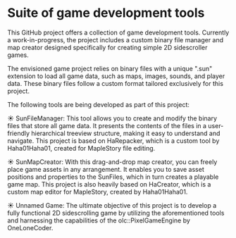 # Suite of game development tools

This GitHub project offers a collection of game development tools. Currently a work-in-progress, the project includes a custom binary file manager and map creator designed specifically for creating simple 2D sidescroller games.

The envisioned game project relies on binary files with a unique ".sun" extension to load all game data, such as maps, images, sounds, and player data. These binary files follow a custom format tailored exclusively for this project.

The following tools are being developed as part of this project:

☀ SunFileManager: This tool allows you to create and modify the binary files that store all game data. It presents the contents of the files in a user-friendly hierarchical treeview structure, making it easy to understand and navigate. This project is based on HaRepacker, which is a custom tool by Haha01Haha01, created for MapleStory file editing.

☀ SunMapCreator: With this drag-and-drop map creator, you can freely place game assets in any arrangement. It enables you to save asset positions and properties to the SunFiles, which in turn creates a playable game map. This project is also heavily based on HaCreator, which is a custom map editor for MapleStory, created by Haha01Haha01.

☀ Unnamed Game: The ultimate objective of this project is to develop a fully functional 2D sidescrolling game by utilizing the aforementioned tools and harnessing the capabilities of the olc::PixelGameEngine by OneLoneCoder.
